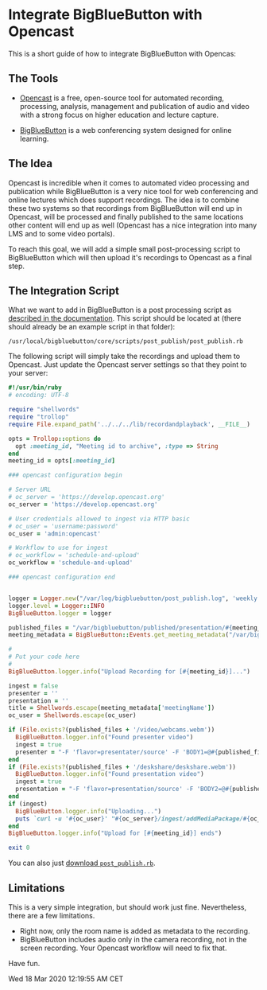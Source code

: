 Integrate BigBlueButton with Opencast
=====================================

This is a short guide of how to integrate BigBlueButton with Opencas:

The Tools
---------

- [Opencast](https://opencast.org) is a free, open-source tool for automated
  recording, processing, analysis, management and publication of audio and
  video with a strong focus on higher education and lecture capture.

- [BigBlueButton](https://bigbluebutton.org/) is a web conferencing system
  designed for online learning.


The Idea
--------

Opencast is incredible when it comes to automated video processing and
publication while BigBlueButton is a very nice tool for web conferencing and
online lectures which does support recordings. The idea is to combine these two
systems so that recordings from BigBlueButton will end up in Opencast, will be
processed and finally published to the same locations other content will end up
as well (Opencast has a nice integration into many LMS and to some video
portals).

To reach this goal, we will add a simple small post-processing script to
BigBlueButton which will then upload it's recordings to Opencast as a final
step.


The Integration Script
----------------------

What we want to add in BigBlueButton is a post processing script as [described in the documentation](https://docs.bigbluebutton.org/dev/recording.html#writing-post-scripts).
This script should be located at (there should already be an example script in that folder):

    /usr/local/bigbluebutton/core/scripts/post_publish/post_publish.rb

The following script will simply take the recordings and upload them to Opencast.
Just update the Opencast server settings so that they point to your server:

```ruby
#!/usr/bin/ruby
# encoding: UTF-8

require "shellwords"
require "trollop"
require File.expand_path('../../../lib/recordandplayback', __FILE__)

opts = Trollop::options do
  opt :meeting_id, "Meeting id to archive", :type => String
end
meeting_id = opts[:meeting_id]

### opencast configuration begin

# Server URL
# oc_server = 'https://develop.opencast.org'
oc_server = 'https://develop.opencast.org'

# User credentials allowed to ingest via HTTP basic
# oc_user = 'username:password'
oc_user = 'admin:opencast'

# Workflow to use for ingest
# oc_workflow = 'schedule-and-upload'
oc_workflow = 'schedule-and-upload'

### opencast configuration end


logger = Logger.new("/var/log/bigbluebutton/post_publish.log", 'weekly' )
logger.level = Logger::INFO
BigBlueButton.logger = logger

published_files = "/var/bigbluebutton/published/presentation/#{meeting_id}"
meeting_metadata = BigBlueButton::Events.get_meeting_metadata("/var/bigbluebutton/recording/raw/#{meeting_id}/events.xml")

#
# Put your code here
#
BigBlueButton.logger.info("Upload Recording for [#{meeting_id}]...")

ingest = false
presenter = ''
presentation = ''
title = Shellwords.escape(meeting_metadata['meetingName'])
oc_user = Shellwords.escape(oc_user)

if (File.exists?(published_files + '/video/webcams.webm'))
  BigBlueButton.logger.info("Found presenter video")
  ingest = true
  presenter = "-F 'flavor=presentater/source' -F 'BODY1=@#{published_files + '/video/webcams.webm'}'"
end
if (File.exists?(published_files + '/deskshare/deskshare.webm'))
  BigBlueButton.logger.info("Found presentation video")
  ingest = true
  presentation = "-F 'flavor=presentation/source' -F 'BODY2=@#{published_files + '/deskshare/deskshare.webm'}'"
end
if (ingest)
  BigBlueButton.logger.info("Uploading...")
  puts `curl -u '#{oc_user}' "#{oc_server}/ingest/addMediaPackage/#{oc_workflow}" #{presenter} #{presentation} -F title="#{title}"`
end
BigBlueButton.logger.info("Upload for [#{meeting_id}] ends")

exit 0
```

You can also just [download `post_publish.rb`](post_publish.rb).


Limitations
-----------

This is a very simple integration, but should work just fine.
Nevertheless, there are a few limitations.

- Right now, only the room name is added as metadata to the recording.
- BigBlueButton includes audio only in the camera recording, not in the screen recording.
  Your Opencast workflow will need to fix that.


Have fun.


<time>Wed 18 Mar 2020 12:19:55 AM CET</time>
